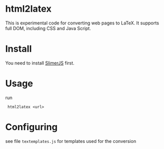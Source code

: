 # html2latex

This is experimental code for converting web pages to LaTeX. It supports full DOM, including CSS and Java Script.



# Install

You need to install [SlimerJS](https://slimerjs.org/) first. 

# Usage 

run 

     html2latex <url>

# Configuring

see file `textemplates.js` for templates used for the conversion
